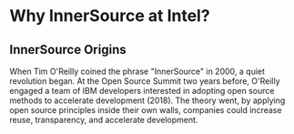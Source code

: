 # Why InnerSource at Intel?

## InnerSource Origins

When Tim O'Reilly coined the phrase "InnerSource" in 2000, a quiet revolution began. At the Open Source Summit two years before, O'Reilly engaged a team of IBM developers interested in adopting open source methods to accelerate development (2018). The theory went, by applying open source principles inside their own walls, companies could increase reuse, transparency, and accelerate development.
